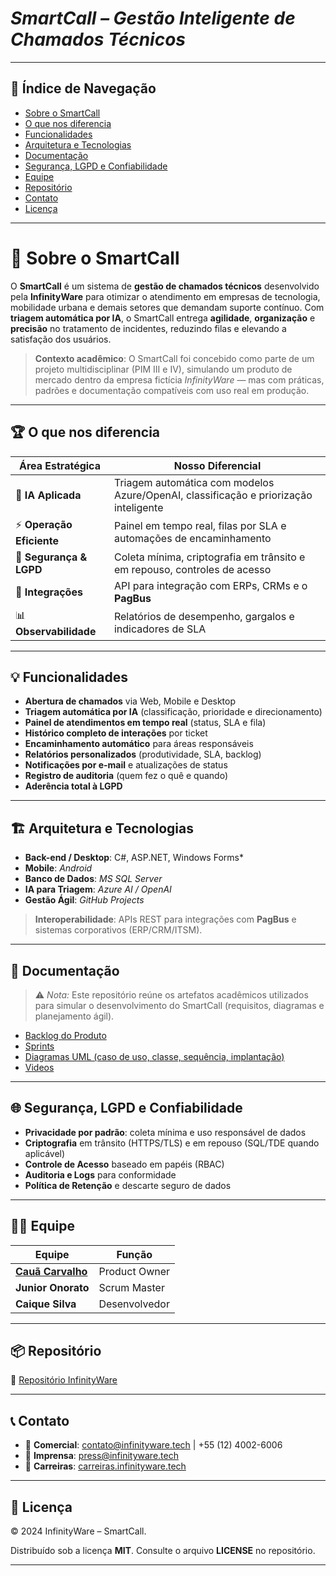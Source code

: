# *SmartCall – Gestão Inteligente de Chamados Técnicos*
---
## 📑 Índice de Navegação
- [Sobre o SmartCall](#-sobre-o-smartcall)
- [O que nos diferencia](#-o-que-nos-diferencia)
- [Funcionalidades](#-funcionalidades)
- [Arquitetura e Tecnologias](#-arquitetura-e-tecnologias)
- [Documentação](#-documentação)
- [Segurança, LGPD e Confiabilidade](#-segurança-lgpd-e-confiabilidade)
- [Equipe](#-equipe)
- [Repositório](#-repositório)
- [Contato](#-contato)
- [Licença](#-licença)

---

# 📌 Sobre o SmartCall

O **SmartCall** é um sistema de **gestão de chamados técnicos** desenvolvido pela **InfinityWare** para otimizar o atendimento em empresas de tecnologia, mobilidade urbana e demais setores que demandam suporte contínuo. Com **triagem automática por IA**, o SmartCall entrega **agilidade**, **organização** e **precisão** no tratamento de incidentes, reduzindo filas e elevando a satisfação dos usuários.

> **Contexto acadêmico**: O SmartCall foi concebido como parte de um projeto multidisciplinar (PIM III e IV), simulando um produto de mercado dentro da empresa fictícia *InfinityWare* — mas com práticas, padrões e documentação compatíveis com uso real em produção.

---

## 🏆 O que nos diferencia

| Área Estratégica | Nosso Diferencial |
|------------------|-------------------|
| 🤖 **IA Aplicada** | Triagem automática com modelos Azure/OpenAI, classificação e priorização inteligente |
| ⚡ **Operação Eficiente** | Painel em tempo real, filas por SLA e automações de encaminhamento |
| 🔐 **Segurança & LGPD** | Coleta mínima, criptografia em trânsito e em repouso, controles de acesso |
| 🔌 **Integrações** | API para integração com ERPs, CRMs e o **PagBus** |
| 📊 **Observabilidade** | Relatórios de desempenho, gargalos e indicadores de SLA |

---

## 💡 Funcionalidades

- **Abertura de chamados** via Web, Mobile e Desktop
- **Triagem automática por IA** (classificação, prioridade e direcionamento)
- **Painel de atendimentos em tempo real** (status, SLA e fila)
- **Histórico completo de interações** por ticket
- **Encaminhamento automático** para áreas responsáveis
- **Relatórios personalizados** (produtividade, SLA, backlog)
- **Notificações por e-mail** e atualizações de status
- **Registro de auditoria** (quem fez o quê e quando)
- **Aderência total à LGPD**

---

## 🏗 Arquitetura e Tecnologias

- **Back-end / Desktop**: C#, ASP.NET, Windows Forms*
- **Mobile**: *Android*
- **Banco de Dados**: *MS SQL Server*
- **IA para Triagem**: *Azure AI / OpenAI*
- **Gestão Ágil**: *GitHub Projects*

> **Interoperabilidade**: APIs REST para integrações com **PagBus** e sistemas corporativos (ERP/CRM/ITSM).

---

## 📂 Documentação

> ⚠️ *Nota:* Este repositório reúne os artefatos acadêmicos utilizados para simular o desenvolvimento do SmartCall (requisitos, diagramas e planejamento ágil).

-  [Backlog do Produto](https://github.com/4-SEMESTRE/Smartcall/blob/main/Backlog.md)
-  [Sprints](https://github.com/4-SEMESTRE/Smartcall/blob/main/Sprints.md)
-  [Diagramas UML (caso de uso, classe, sequência, implantação)](https://github.com/4-SEMESTRE/Smartcall/tree/main/Diagramas)
-  [Videos](https://github.com/4-SEMESTRE/Smartcall/tree/main/Videos)

---

## 🌐 Segurança, LGPD e Confiabilidade

- **Privacidade por padrão**: coleta mínima e uso responsável de dados
- **Criptografia** em trânsito (HTTPS/TLS) e em repouso (SQL/TDE quando aplicável)
- **Controle de Acesso** baseado em papéis (RBAC)
- **Auditoria e Logs** para conformidade
- **Política de Retenção** e descarte seguro de dados

---

## 👨‍💻 Equipe

| Equipe      | Função |
|-----------------------|-------------------|
| [**Cauã Carvalho**](https://github.com/Arcano06) | Product Owner |
| **Junior Onorato** | Scrum Master |
| **Caique Silva** | Desenvolvedor  |

---

## 📦 Repositório

🔗 [Repositório InfinityWare](https://github.com/4-SEMESTRE) 

---

## 📞 Contato
- 📩 **Comercial**: contato@infinityware.tech | +55 (12) 4002-6006
- 📰 **Imprensa**: press@infinityware.tech
- 💼 **Carreiras**: [carreiras.infinityware.tech](https://carreiras.infinityware.tech)

---

## 📜 Licença
© 2024 InfinityWare – SmartCall.

Distribuído sob a licença **MIT**. Consulte o arquivo **LICENSE** no repositório.

---
